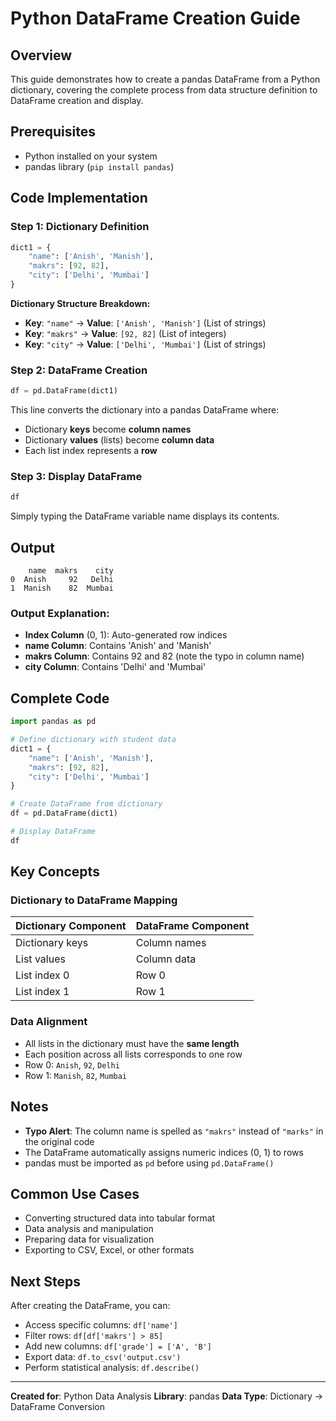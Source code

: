 # Python DataFrame Creation Guide

## Overview
This guide demonstrates how to create a pandas DataFrame from a Python dictionary, covering the complete process from data structure definition to DataFrame creation and display.

## Prerequisites
- Python installed on your system
- pandas library (`pip install pandas`)

## Code Implementation

### Step 1: Dictionary Definition
```python
dict1 = {
    "name": ['Anish', 'Manish'],
    "makrs": [92, 82],
    "city": ['Delhi', 'Mumbai']
}
```

**Dictionary Structure Breakdown:**
- **Key**: `"name"` → **Value**: `['Anish', 'Manish']` (List of strings)
- **Key**: `"makrs"` → **Value**: `[92, 82]` (List of integers)
- **Key**: `"city"` → **Value**: `['Delhi', 'Mumbai']` (List of strings)

### Step 2: DataFrame Creation
```python
df = pd.DataFrame(dict1)
```

This line converts the dictionary into a pandas DataFrame where:
- Dictionary **keys** become **column names**
- Dictionary **values** (lists) become **column data**
- Each list index represents a **row**

### Step 3: Display DataFrame
```python
df
```

Simply typing the DataFrame variable name displays its contents.

## Output

```
    name  makrs    city
0  Anish     92   Delhi
1  Manish    82  Mumbai
```

### Output Explanation:
- **Index Column** (0, 1): Auto-generated row indices
- **name Column**: Contains 'Anish' and 'Manish'
- **makrs Column**: Contains 92 and 82 (note the typo in column name)
- **city Column**: Contains 'Delhi' and 'Mumbai'

## Complete Code

```python
import pandas as pd

# Define dictionary with student data
dict1 = {
    "name": ['Anish', 'Manish'],
    "makrs": [92, 82],
    "city": ['Delhi', 'Mumbai']
}

# Create DataFrame from dictionary
df = pd.DataFrame(dict1)

# Display DataFrame
df
```

## Key Concepts

### Dictionary to DataFrame Mapping
| Dictionary Component | DataFrame Component |
|---------------------|---------------------|
| Dictionary keys | Column names |
| List values | Column data |
| List index 0 | Row 0 |
| List index 1 | Row 1 |

### Data Alignment
- All lists in the dictionary must have the **same length**
- Each position across all lists corresponds to one row
- Row 0: `Anish`, `92`, `Delhi`
- Row 1: `Manish`, `82`, `Mumbai`

## Notes
- **Typo Alert**: The column name is spelled as `"makrs"` instead of `"marks"` in the original code
- The DataFrame automatically assigns numeric indices (0, 1) to rows
- pandas must be imported as `pd` before using `pd.DataFrame()`

## Common Use Cases
- Converting structured data into tabular format
- Data analysis and manipulation
- Preparing data for visualization
- Exporting to CSV, Excel, or other formats

## Next Steps
After creating the DataFrame, you can:
- Access specific columns: `df['name']`
- Filter rows: `df[df['makrs'] > 85]`
- Add new columns: `df['grade'] = ['A', 'B']`
- Export data: `df.to_csv('output.csv')`
- Perform statistical analysis: `df.describe()`

---

**Created for**: Python Data Analysis
**Library**: pandas
**Data Type**: Dictionary → DataFrame Conversion

